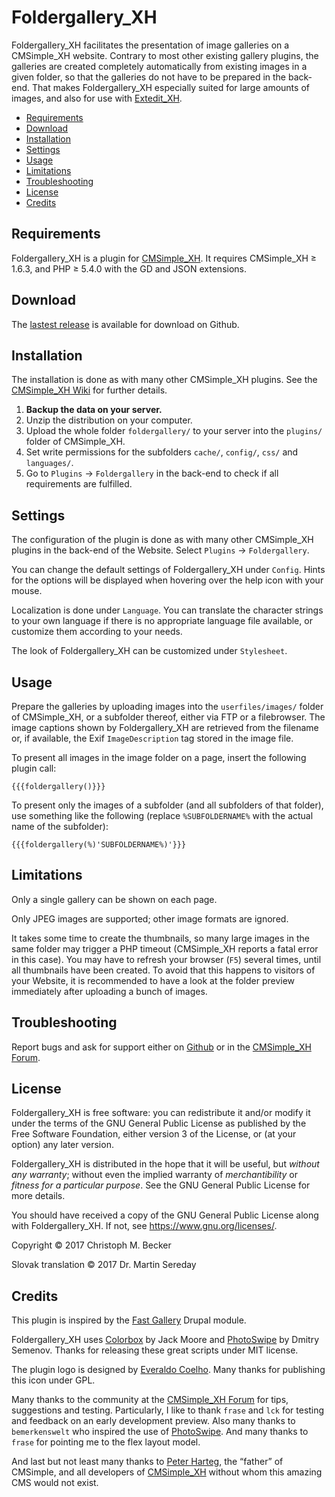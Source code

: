 # Foldergallery_XH

Foldergallery_XH facilitates the presentation of image galleries on a
CMSimple_XH website. Contrary to most other existing gallery plugins, the
galleries are created completely automatically from existing images in a
given folder, so that the galleries do not have to be prepared in the
back-end. That makes Foldergallery_XH especially suited for large amounts of
images, and also for use with [Extedit_XH](https://github.com/cmb69/extedit_xh).

- [Requirements](#requirements)
- [Download](#download)
- [Installation](#installation)
- [Settings](#settings)
- [Usage](#usage)
- [Limitations](#limitations)
- [Troubleshooting](#troubleshooting)
- [License](#license)
- [Credits](#credits)

## Requirements

Foldergallery_XH is a plugin for [CMSimple_XH](https://www.cmsimple-xh.org/).
It requires CMSimple_XH ≥ 1.6.3, and PHP ≥ 5.4.0 with the GD and JSON extensions.

## Download

The [lastest release](https://github.com/cmb69/foldergallery_xh/releases/latest)
is available for download on Github.

## Installation

The installation is done as with many other CMSimple_XH plugins. See the
[CMSimple_XH Wiki](https://wiki.cmsimple-xh.org/?for-users/working-with-the-cms/plugins)
for further details.

1. **Backup the data on your server.**
1. Unzip the distribution on your computer.
1. Upload the whole folder `foldergallery/` to your server into the `plugins/`
   folder of CMSimple_XH.
1. Set write permissions for the subfolders `cache/`, `config/`, `css/` and
   `languages/`.
1. Go to `Plugins` → `Foldergallery` in the back-end to check if
   all requirements are fulfilled.

## Settings

The configuration of the plugin is done as with many other CMSimple_XH plugins in
the back-end of the Website. Select `Plugins` → `Foldergallery`.

You can change the default settings of Foldergallery_XH under
`Config`. Hints for the options will be displayed when hovering over
the help icon with your mouse.

Localization is done under `Language`. You can translate the character
strings to your own language if there is no appropriate language file available,
or customize them according to your needs.

The look of Foldergallery_XH can be customized under `Stylesheet`.

## Usage

Prepare the galleries by uploading images into the `userfiles/images/` folder
of CMSimple_XH, or a subfolder thereof, either via FTP or a filebrowser.
The image captions shown by Foldergallery_XH are retrieved from the filename or,
if available, the Exif `ImageDescription` tag stored in the image file.

To present all images in the image folder on a page, insert the following
plugin call:

    {{{foldergallery()}}}

To present only the images of a subfolder (and all subfolders of that
folder), use something like the following (replace `%SUBFOLDERNAME%`
with the actual name of the subfolder):

    {{{foldergallery(%)'SUBFOLDERNAME%)'}}}

## Limitations

Only a single gallery can be shown on each page.

Only JPEG images are supported; other image formats are ignored.

It takes some time to create the thumbnails, so many large images in the
same folder may trigger a PHP timeout (CMSimple_XH reports a fatal error in
this case). You may have to refresh your browser (`F5`) several times,
until all thumbnails have been created. To avoid that
this happens to visitors of your Website, it is recommended to have a look
at the folder preview immediately after uploading a bunch of images.

## Troubleshooting

Report bugs and ask for support either on
[Github](https://github.com/cmb69/foldergallery_xh/issues)
or in the [CMSimple_XH Forum](https://cmsimpleforum.com/).

## License

Foldergallery_XH is free software: you can redistribute it and/or modify
it under the terms of the GNU General Public License as published by
the Free Software Foundation, either version 3 of the License, or
(at your option) any later version.

Foldergallery_XH is distributed in the hope that it will be useful,
but *without any warranty*; without even the implied warranty of
*merchantibility* or *fitness for a particular purpose*. See the
GNU General Public License for more details.

You should have received a copy of the GNU General Public License
along with Foldergallery_XH.  If not, see <https://www.gnu.org/licenses/>.

Copyright © 2017 Christoph M. Becker

Slovak translation © 2017 Dr. Martin Sereday

## Credits

This plugin is inspired by the [Fast Gallery](https://www.drupal.org/project/fast_gallery)
Drupal module.

Foldergallery_XH uses [Colorbox](https://www.jacklmoore.com/colorbox/) by Jack Moore
and [PhotoSwipe](https://photoswipe.com/) by Dmitry Semenov.
Thanks for releasing these great scripts under MIT license.

The plugin logo is designed by [Everaldo Coelho](https://www.everaldo.com/).
Many thanks for publishing this icon under GPL.

Many thanks to the community at the [CMSimple_XH Forum](https://www.cmsimpleforum.com)
for tips, suggestions and testing. Particularly, I like to thank `frase` and `lck`
for testing and feedback on an early development preview. Also many thanks to
`bemerkenswelt` who inspired the use of [PhotoSwipe](https://photoswipe.com/).
And many thanks to `frase` for pointing me to the flex layout model.

And last but not least many thanks to [Peter Harteg](https://www.harteg.dk/),
the “father” of CMSimple, and all developers of [CMSimple_XH](https://www.cmsimple-xh.org/)
without whom this amazing CMS would not exist.
